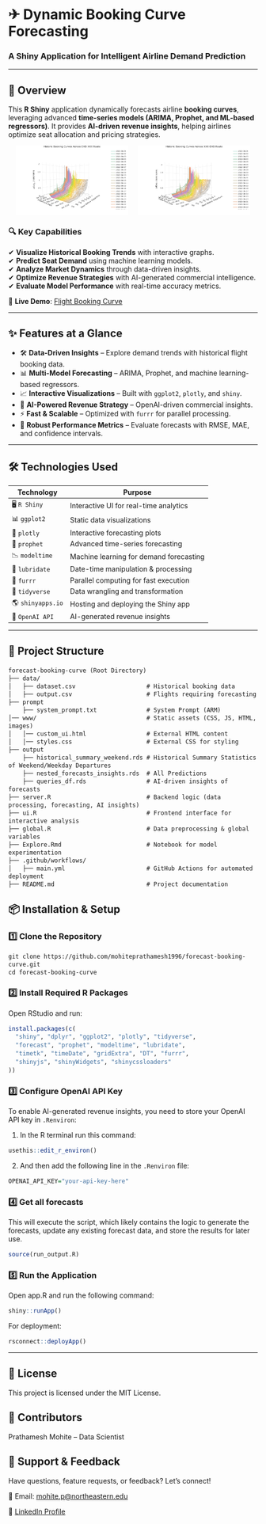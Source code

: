 # ✈ **Dynamic Booking Curve Forecasting**  
### **A Shiny Application for Intelligent Airline Demand Prediction**  

---

## **🚀 Overview**  
This **R Shiny** application dynamically forecasts airline **booking curves**, leveraging advanced **time-series models (ARIMA, Prophet, and ML-based regressors)**. It provides **AI-driven revenue insights**, helping airlines optimize seat allocation and pricing strategies.  

<div style="display: flex; justify-content: center; align-items: center; gap: 20px;"> <img src="https://github.com/mohiteprathamesh1996/forecast-booking-curve/blob/master/www/DXB-XXX.png" alt="Booking Curve Forecast" width="45%"> <img src="https://github.com/mohiteprathamesh1996/forecast-booking-curve/blob/master/www/XXX-DXB.png" alt="Model Performance Comparison" width="45%"> </div>

### **🔍 Key Capabilities**  
✔ **Visualize Historical Booking Trends** with interactive graphs.  
✔ **Predict Seat Demand** using machine learning models.  
✔ **Analyze Market Dynamics** through data-driven insights.  
✔ **Optimize Revenue Strategies** with AI-generated commercial intelligence.  
✔ **Evaluate Model Performance** with real-time accuracy metrics.  

🔗 **Live Demo**: [Flight Booking Curve](https://prathameshmohite.shinyapps.io/flight-booking-curve/)  

---

## **✨ Features at a Glance**  

- 🛠 **Data-Driven Insights** – Explore demand trends with historical flight booking data.  
- 📊 **Multi-Model Forecasting** – ARIMA, Prophet, and machine learning-based regressors.  
- 📈 **Interactive Visualizations** – Built with `ggplot2`, `plotly`, and `shiny`.  
- 🤖 **AI-Powered Revenue Strategy** – OpenAI-driven commercial insights.  
- ⚡ **Fast & Scalable** – Optimized with `furrr` for parallel processing.  
- 🎯 **Robust Performance Metrics** – Evaluate forecasts with RMSE, MAE, and confidence intervals.  

---

## **🛠 Technologies Used**  

| **Technology**    | **Purpose**  |  
|------------------|-------------|  
| 🖥 `R Shiny`    | Interactive UI for real-time analytics  |  
| 📊 `ggplot2`    | Static data visualizations  |  
| 🎥 `plotly`     | Interactive forecasting plots  |  
| 🔮 `prophet`    | Advanced time-series forecasting  |  
| 📉 `modeltime`  | Machine learning for demand forecasting  |  
| 📅 `lubridate`  | Date-time manipulation & processing  |  
| 🚀 `furrr`      | Parallel computing for fast execution  |  
| 💾 `tidyverse`  | Data wrangling and transformation  |  
| 🌎 `shinyapps.io` | Hosting and deploying the Shiny app  |  
| 🤖 `OpenAI API` | AI-generated revenue insights  |  

---

## **📁 Project Structure**  

```plaintext
forecast-booking-curve (Root Directory)
├── data/
│   ├── dataset.csv                    # Historical booking data
│   ├── output.csv                     # Flights requiring forecasting
├── prompt
    ├── system_prompt.txt              # System Prompt (ARM)
│── www/                               # Static assets (CSS, JS, HTML, images)
│   │── custom_ui.html                 # External HTML content
│   │── styles.css                     # External CSS for styling
├── output
    ├── historical_summary_weekend.rds # Historical Summary Statistics of Weekend/Weekday Departures
    ├── nested_forecasts_insights.rds  # All Predictions
    ├── queries_df.rds                 # AI-driven insights of forecasts
├── server.R                           # Backend logic (data processing, forecasting, AI insights)
├── ui.R                               # Frontend interface for interactive analysis
├── global.R                           # Data preprocessing & global variables
├── Explore.Rmd                        # Notebook for model experimentation
├── .github/workflows/
│   ├── main.yml                       # GitHub Actions for automated deployment
├── README.md                          # Project documentation
```


## 📦 Installation & Setup
### 1️⃣ Clone the Repository
```
git clone https://github.com/mohiteprathamesh1996/forecast-booking-curve.git
cd forecast-booking-curve
```

### 2️⃣ Install Required R Packages
Open RStudio and run:
```r
install.packages(c(
  "shiny", "dplyr", "ggplot2", "plotly", "tidyverse",
  "forecast", "prophet", "modeltime", "lubridate",
  "timetk", "timeDate", "gridExtra", "DT", "furrr",
  "shinyjs", "shinyWidgets", "shinycssloaders"
))
```

### 3️⃣ Configure OpenAI API Key
To enable AI-generated revenue insights, you need to store your OpenAI API key in `.Renviron`:
1. In the R terminal run this command:
```r
usethis::edit_r_environ()
```

2. And then add the following line in the `.Renviron` file:
```r
OPENAI_API_KEY="your-api-key-here"
```
### 4️⃣️ Get all forecasts
This will execute the script, which likely contains the logic to generate the forecasts, update any existing forecast data, and store the results for later use.

```r
source(run_output.R)
```

### 5️⃣ Run the Application
Open app.R and run the following command:
```r
shiny::runApp()
```

For deployment:
```r
rsconnect::deployApp()
```

---
## 📜 License
This project is licensed under the MIT License.

## 👥 Contributors
Prathamesh Mohite – Data Scientist

## 📩 Support & Feedback
Have questions, feature requests, or feedback? Let’s connect!

📧 Email: mohite.p@northeastern.edu

🔗 [LinkedIn Profile](https://www.linkedin.com/in/prathameshmohite96/)
